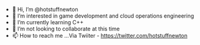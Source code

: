 - 👋 Hi, I’m @hotstuffnewton
- 👀 I’m interested in game development and cloud operations engineering
- 🌱 I’m currently learning C++
- 💞️ I’m not looking to collaborate at this time
- 📫 How to reach me ...Via Twiiter - https://twitter.com/hotstuffnewton

<!---
hotstuffnewton/hotstuffnewton is a ✨ special ✨ repository because its `README.md` (this file) appears on your GitHub profile.
You can click the Preview link to take a look at your changes.
--->
